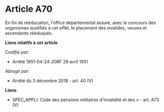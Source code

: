 # Article A70

En fin de rééducation, l'office départemental assure, avec le concours des organismes qualifiés à cet effet, le placement des
invalides, veuves et ascendants rééduqués.

**Liens relatifs à cet article**

_Codifié par_:

  - Arrêté 1951-04-24 JORF 29 avril 1951

_Abrogé par_:

  - Arrêté du 3 décembre 2018 - art. 40 (V)

**Liens**:

  - SPEC_APPLI: Code des pensions militaires d'invalidité et des v - art. A73 (V)
